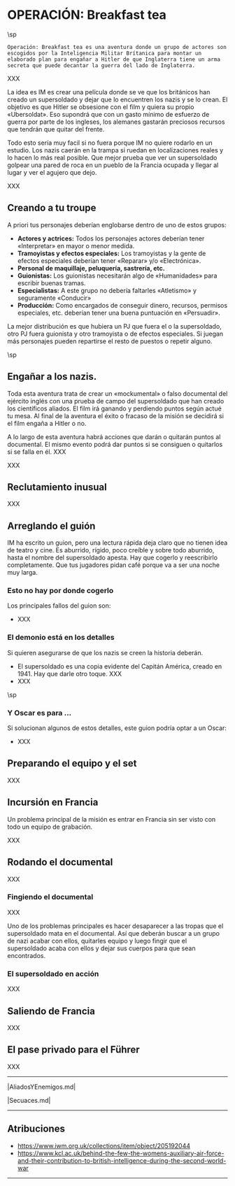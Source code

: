 # OPERACIÓN: Breakfast tea

\sp

```
Operación: Breakfast tea es una aventura donde un grupo de actores son escogidos por la Inteligencia Militar Brítanica para montar un elaborado plan para engañar a Hitler de que Inglaterra tiene un arma secreta que puede decantar la guerra del lado de Inglaterra. 
```

XXX

La idea es IM es crear una película donde se ve que los británicos han creado un supersoldado y dejar que lo encuentren los nazis y se lo crean. El objetivo es que Hitler se obsesione con el film y quiera su propio «Ubersoldat». Eso supondrá que con un gasto mínimo de esfuerzo de guerra por parte de los ingleses, los alemanes gastarán preciosos recursos que tendrán que quitar del frente.

Todo esto sería muy facil si no fuera porque IM no quiere rodarlo en un estudio. Los nazis caerán en la trampa si ruedan en localizaciones reales y lo hacen lo más real posible. Que mejor prueba que ver un supersoldado golpear una pared de roca en un pueblo de la Francia ocupada y llegar al lugar y ver el agujero que dejo. 

XXX

## Creando a tu troupe

A priori tus personajes deberían englobarse dentro de uno de estos grupos:

* **Actores y actrices:** Todos los personajes actores deberían tener «Interpretar» en mayor o menor medida.
* **Tramoyistas y efectos especiales:** Los tramoyistas y la gente de efectos especiales deberían tener «Reparar» y/o «Electrónica». 
* **Personal de maquillaje, peluquería, sastrería, etc.**
* **Guionistas:** Los guionistas necesitarán algo de «Humanidades» para escribir buenas tramas.
* **Especialistas:** A este grupo no debería faltarles «Atletismo» y seguramente «Conducir»
* **Producción:** Como encargados de conseguir dinero, recursos, permisos especiales, etc. deberían tener una buena puntuación en «Persuadir». 

La mejor distribución es que hubiera un PJ que fuera el o la supersoldado, otro PJ fuera guionista y otro tramoyista o de efectos especiales. Si juegan más personajes pueden repartirse el resto de puestos o repetir alguno. 

\sp

## Engañar a los nazis.

Toda esta aventura trata de crear un «mockumental» o falso documental del ejército inglés con una prueba de campo del supersoldado que han creado los científicos aliados. El film irá ganando y perdiendo puntos según actué tu mesa. Al final de la aventura el éxito o fracaso de la misión se decidirá si el film engaña a Hitler o no.

A lo largo de esta aventura habrá acciones que darán o quitarán puntos al documental. El mismo evento podrá dar puntos si se consiguen o quitarlos si se falla en él. XXX 

XXX

## Reclutamiento inusual

XXX

## Arreglando el guión

IM ha escrito un guion, pero una lectura rápida deja claro que no tienen idea de teatro y cine. Es aburrido, rígido, poco creíble y sobre todo aburrido, hasta el nombre del supersoldado apesta. Hay que cogerlo y reescribirlo completamente. Que tus jugadores pidan café porque va a ser una noche muy larga.

### Esto no hay por donde cogerlo

Los principales fallos del guion son:

* XXX

### El demonio está en los detalles

Si quieren asegurarse de que los nazis se creen la historia deberán.

* El supersoldado es una copia evidente del Capitán América, creado en 1941. Hay que darle otro toque. XXX
* XXX

\sp

### Y Oscar es para …

Si solucionan algunos de estos detalles, este guion podría optar a un Oscar:

* XXX

## Preparando el equipo y el set

XXX

## Incursión en Francia

Un problema principal de la misión es entrar en Francia sin ser visto con todo un equipo de grabación. 

XXX

## Rodando el documental

XXX

### Fingiendo el documental

XXX

Uno de los problemas principales es hacer desaparecer a las tropas que el supersoldado mata en el documental. Así que deberán buscar a un grupo de nazi acabar con ellos, quitarles equipo y luego fingir que el supersoldado acaba con ellos y dejar sus cuerpos para que sean encontrados.

### El supersoldado en acción

XXX

## Saliendo de Francia

XXX

## El pase privado para el Führer

XXX

***

|AliadosYEnemigos.md|

|Secuaces.md|

***

## Atribuciones

* https://www.iwm.org.uk/collections/item/object/205192044
* https://www.kcl.ac.uk/behind-the-few-the-womens-auxiliary-air-force-and-their-contribution-to-british-intelligence-during-the-second-world-war

***

&nbsp;